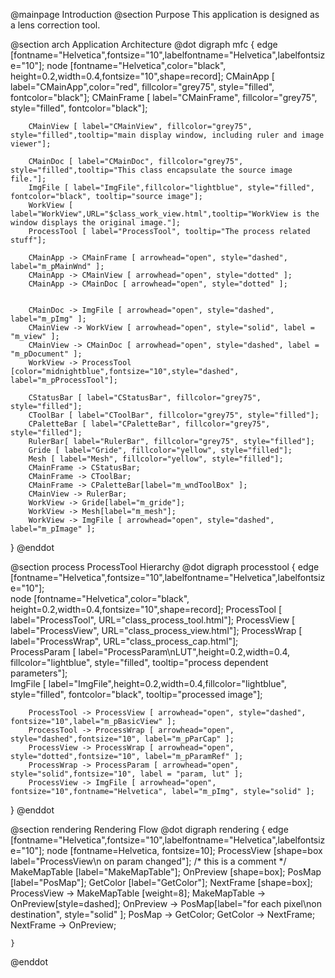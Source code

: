 @mainpage Introduction
@section Purpose
This application is designed as a lens correction tool.

@section arch Application Architecture
@dot
  digraph mfc {
		edge [fontname="Helvetica",fontsize="10",labelfontname="Helvetica",labelfontsize="10"];
		node [fontname="Helvetica",color="black", height=0.2,width=0.4,fontsize="10",shape=record];
		CMainApp [ label="CMainApp",color="red", fillcolor="grey75", style="filled", fontcolor="black"];
		CMainFrame [ label="CMainFrame", fillcolor="grey75", style="filled", fontcolor="black"];
			
		CMainView [ label="CMainView", fillcolor="grey75", style="filled",tooltip="main display window, including ruler and image viewer"];	  
		
		CMainDoc [ label="CMainDoc", fillcolor="grey75", style="filled",tooltip="This class encapsulate the source image file."];	 
		ImgFile [ label="ImgFile",fillcolor="lightblue", style="filled", fontcolor="black", tooltip="source image"];	   
		WorkView [ label="WorkView",URL="$class_work_view.html",tooltip="WorkView is the window displays the original image."];	 	   
		ProcessTool [ label="ProcessTool", tooltip="The process related stuff"];
		
		CMainApp -> CMainFrame [ arrowhead="open", style="dashed", label="m_pMainWnd" ];
		CMainApp -> CMainView [ arrowhead="open", style="dotted" ];
		CMainApp -> CMainDoc [ arrowhead="open", style="dotted" ];	

		
		CMainDoc -> ImgFile [ arrowhead="open", style="dashed", label="m_pImg" ];		   
		CMainView -> WorkView [ arrowhead="open", style="solid", label = "m_view" ];	
		CMainView -> CMainDoc [ arrowhead="open", style="dashed", label = "m_pDocument" ];	
		WorkView -> ProcessTool [color="midnightblue",fontsize="10",style="dashed", label="m_pProcessTool"];	

		CStatusBar [ label="CStatusBar", fillcolor="grey75", style="filled"];
		CToolBar [ label="CToolBar", fillcolor="grey75", style="filled"];
		CPaletteBar [ label="CPaletteBar", fillcolor="grey75", style="filled"];
		RulerBar[ label="RulerBar", fillcolor="grey75", style="filled"];
		Gride [ label="Gride", fillcolor="yellow", style="filled"];
		Mesh [ label="Mesh", fillcolor="yellow", style="filled"];
		CMainFrame -> CStatusBar;
		CMainFrame -> CToolBar;
		CMainFrame -> CPaletteBar[label="m_wndToolBox" ];   
		CMainView -> RulerBar;
		WorkView -> Gride[label="m_gride"];
		WorkView -> Mesh[label="m_mesh"];
		WorkView -> ImgFile [ arrowhead="open", style="dashed", label="m_pImage" ];
   }
@enddot 
		
@section process ProcessTool Hierarchy
@dot
   digraph processtool {
		edge [fontname="Helvetica",fontsize="10",labelfontname="Helvetica",labelfontsize="10"];   
		node [fontname="Helvetica",color="black", height=0.2,width=0.4,fontsize="10",shape=record];
		ProcessTool [ label="ProcessTool", URL="class_process_tool.html"];
		ProcessView [ label="ProcessView", URL="class_process_view.html"];
		ProcessWrap [ label="ProcessWrap", URL="class_process_cap.html"];	
		ProcessParam [ label="ProcessParam\nLUT",height=0.2,width=0.4, fillcolor="lightblue", style="filled", tooltip="process dependent parameters"];	 
		ImgFile [ label="ImgFile",height=0.2,width=0.4,fillcolor="lightblue", style="filled", fontcolor="black", tooltip="processed image"];	   

		ProcessTool -> ProcessView [ arrowhead="open", style="dashed", fontsize="10",label="m_pBasicView" ];
		ProcessTool -> ProcessWrap [ arrowhead="open", style="dashed",fontsize="10", label="m_pParCap" ];	   
		ProcessView -> ProcessWrap [ arrowhead="open", style="dotted",fontsize="10", label="m_pParamRef" ];	
		ProcessWrap -> ProcessParam [ arrowhead="open", style="solid",fontsize="10", label = "param, lut" ];	 
		ProcessView -> ImgFile [ arrowhead="open", fontsize="10",fontname="Helvetica", label="m_pImg", style="solid" ];	
	  
   }
@enddot
	
@section rendering Rendering Flow
@dot
	digraph rendering {
		edge [fontname="Helvetica",fontsize="10",labelfontname="Helvetica",labelfontsize="10"];
		node [fontname=Helvetica, fontsize=10];
		ProcessView [shape=box label="ProcessView\n on param changed"]; /* this is a comment */
		MakeMapTable [label="MakeMapTable"];
		OnPreview [shape=box];
		PosMap [label="PosMap"];
		GetColor [label="GetColor"];
		NextFrame [shape=box];
		ProcessView -> MakeMapTable [weight=8];
		MakeMapTable -> OnPreview[style=dashed]; 
		OnPreview -> PosMap[label="for each pixel\non destination", style="solid" ]; 
		PosMap -> GetColor;
		GetColor -> NextFrame;
		NextFrame -> OnPreview;

	}

@enddot